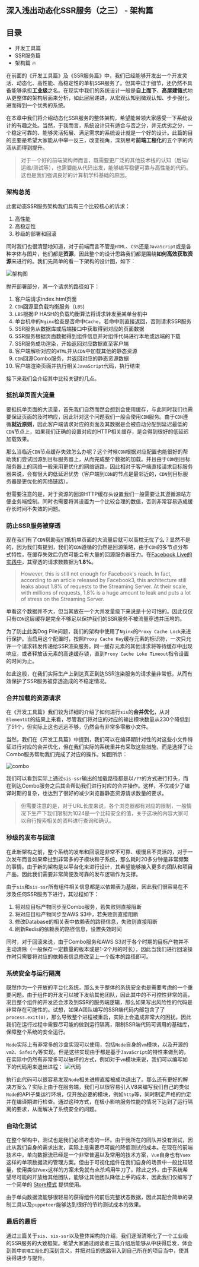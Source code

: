 深入浅出动态化SSR服务（之三） - 架构篇
----

## 目录
* 开发工具篇
* SSR服务篇
* 架构篇 🔥

在前面的《开发工具篇》及《SSR服务篇》中，我们已经能够开发出一个开发灵活、动态化、高性能、高稳定性的单机SSR服务了。但其中过于细节，还仍然不具备能够承担**工业级**之名。在现实中我们的系统设计一般是**自上而下**、**高屋建瓴**式地从更整体的架构层面来分析，如此层层递进，从宏观认知到微观认知、步步强化，进而得到一个优秀的系统。

在本章中我们将介绍动态化SSR服务的整体架构，希望能带领大家感受一下系统设计的有趣之处。当然，于我而言，系统设计只有适合与否之分，并无优劣之分，一个稳定可靠的、能够灵活拓展、满足需求的系统设计就是一个好的设计。此篇的目的主要是希望大家能从中举一反三，改变视角，深刻思考**前端工程化**的五个字的内涵从而得到提升。

> 对于一个好的前端架构师而言，既需要更广泛的其他技术栈的认知（后端/运维/测试等），也需要能从代码出发，能够编写稳健可靠与高性能的代码。这也是我们强调良好的计算机学科基础的原因。

### 架构总览

此套动态SSR服务架构我们具有三个比较核心的诉求：
1. 高性能
2. 高稳定性
3. 秒级的部署和回滚

同时我们也很清楚地知道，对于前端而言不管是`HTML`、`CSS`还是`JavaScript`或是各种字体与图片，他们都是**资源**，因此整个的设计思路我们都是围绕**如何高效获取资源**来进行的。我们先简单的看一下架构的设计图，如下：

![架构图](https://static.petera.cn/www.png)

抛开部署部分，其一个请求的路径如下：
1. 客户端请求index.html页面
2. `CDN`回源至负载均衡服务（`LBS`)
3. `LBS`根据IP HASH的负载均衡算法将请求转发至某单台机中
4. 单台机中的`Nginx`检查是否命中`Cache`，若命中则直接返回，否则请求SSR服务
5. SSR服务从数据库或后端接口中获取得到对应的页面数据
6. SSR服务根据页面数据得到组件信息并对组件代码进行本地或远端的下载
7. SSR服务成功渲染，开始返回对应数据直至客户端
8. 客户端解析对应的`HTML`并从`CDN`中加载其他的静态资源
9. `CDN`回源Combo服务，并返回对应的静态资源数据
10. 客户端渲染页面并执行相关`JavaScript`代码，执行结束

接下来我们会介绍其中比较关键的几点。

### 抵抗单页面大流量

要抵抗单页面的大流量，首先我们自然而然会想到会使用缓存，与此同时我们也需要保证页面的及时响应，因此针对这个问题我们一般会使用`CDN`服务。由于`CDN`遵循**就近原则**，因此客户端请求对应的页面及其数据是会被自动分配到延迟最低的`CDN`节点上，如果我们正确的设置对应的HTTP相关缓存，是会得到很好的低延迟加载效果。

那么当临近`CDN`节点缓存失效怎么办呢？这个时候`CDN`根据对应配置也能很好的帮助我们尝试回源到目标服务器上，从而完成整个数据的加载。并且由于`CDN`到目标服务器上的网络一般采用更优化的网络链路，因此相对于客户端直接请求目标服务器来说，会有很大的低延迟优势（客户端到`CDN`的节点是最邻近的，`CDN`到目标服务器是更优化的网络链路）。

但需要注意的是，对于资源的回源HTTP缓存头设置我们一般需要让其遵循源站方便业务端控制。同时也需要将其设置为一个比较合理的数值，否则非常容易造成缓存长时间不失效的问题。

### 防止SSR服务被穿透

现在我们有了`CDN`帮助我们抵抗单页面的大流量后就可以高枕无忧了么？显然不是的，因为我们有提到，我们的`CDN`遵循的仍然是回源策略，由于`CDN`的多节点分布式特性，在缓存失效后仍然可能会有大量的回源服务器压力。在[Facebook Live的实践中](https://designingforscale.com/how-facebook-live-scales/)，其穿透的请求数数据为**1.8%**。
> However, this is still not enough for Facebook's reach. In fact, according to an article released by Facebook3, this architecture still leaks about 1.8% of requests to the Streaming Server. At their scale, with millions of requests, 1.8% is a huge amount to leak and puts a lot of stress on the Streaming Server.

单看这个数据并不大，但当其放在一个大并发量级下来说是十分可怕的。因此仅仅只有`CDN`这层缓存是完全不够足以保护我们的SSR服务不被流量穿透并压垮的。

为了防止此类Dog Pile问题，我们的架构中使用了`Nginx`的`Proxy Cache Lock`来进行保护。当启用这个配置时，按照`Proxy Cache Key`缓存元素的标识符，一次只允许一个请求转发传递给SSR渲染服务。同一缓存元素的其他请求将等待缓存中出现响应，或者释放该元素的高速缓存锁，直到`Proxy Cache Loke Timeout`指令设置的时间为止。

如此这般，在我们实际生产上到达真正到达SSR渲染服务的请求量非常低，从而有效保护了SSR服务被穿透造成的不稳定情况。

### 合并加载的资源请求

在《开发工具篇》我们较为详细的介绍了如何进行`sis`的**合并优化**，从对`ElementUI`的结果上来看，尽管我们将对应的对应的输出模块数量从230个降低到了51个，但实际上这也远远不够，仍然会有非常多零散小文件。

当然，我们在《开发工具篇》中提到，我们可以在编译期针对性的对这些小文件特征进行对应的合并优化，但在我们实际的系统里并有采取这些措施，而是选择了让Combo服务帮助我们完成了对应的操作。如图所示：

![combo](https://static.petera.cn/img1100.png)

我们可以看到实际上通过`sis-ssr`输出的加载路径都是以`/??`的方式进行打头，而在到达Combo服务之后其会帮助我们进行对应的合并操作。这样，不仅减少了编译时期的复杂，也达到了很好的减少浏览器静态资源请求数量的要求。

> 但需要注意的是，对于URL长度来说，各个浏览器都有对应的限制，一般情况下生产下我们限制为1024是一个比较安全的值，关于这块的内容大家可以自行搜索相关的资料进行查询和确认。

### 秒级的发布与回滚

在此新架构之前，整个系统的发布和回滚是非常不可靠、缓慢且不灵活的，对于一次发布而言如果牵扯到非常多的子模块和子系统，那么耗时20多分钟是非常频繁的事情。由于新的架构是以平台化来进行设计，其希望能够接入更多的团队和项目产品，因此我们需要非常简便及可靠的发布逻辑作为支撑。

由于`sis`和`sis-ssr`所有组件相关信息都是以依赖表为基础，因此我们很容易在不涉及任何SSR服务下进行，其过程如下：

1. 将对应目标产物同步至Combo服务，若失败则直接阻断
2. 将对应目标产物同步至AWS S3中，若失败则直接阻断
3. 修改Database的相关表中依赖表的路径信息，失败则直接阻断
4. 刷新Redis的依赖表的路径信息，设置失效时间

同时，对于回滚来说，由于Combo服务和AWS S3对于各个时期的目标产物并不主动清除（一般保存一定数量的版本或是1-2个月的时长），因此当我们进行回滚操作时只需要将对应的依赖表信息修改至上一个版本的路径即可。

### 系统安全与运行隔离

既然作为一个开放的平台化系统，那么关于整体的系统安全也是需要考虑的一个重要问题。由于组件的开发可以被下发给其他团队，因此其中的不可控性非常的高，况且整个组件的开发还会涉及到SSR的服务端逻辑，那么如果写出风险性的代码是非常存在可能性的。试想，如果A团队编写的SSR端代码内部包含了了`process.exit(0)`，那么导致整个进程被重启，实际上会造成非常大的困扰。因此我们在运行过程中需要尽可能的做到运行隔离，限制SSR端代码可调用的基础库，保障整个系统的安全运行。

`Node`实际上有非常多的沙盒实现可以使用，包括`Node`自身的`vm`模块，以及开源的`vm2`、`Safeify`等实现。但是这些实现由于都是基于`JavaScript`的特性来做到的，在实际中仍然有非常多可以破坏的方式，例如对于`vm`模块来说，我们可以编写如下的代码用来退出进程：
![代码](https://static.petera.cn/img999.png)

执行此代码可以很容易发现`Node`相关进程直接被成功退出了。那么还有更好的解决方案么？实际上由于在服务端，我们可以很容易引入V8来编写我们自己的类似`Node`的API子集运行环境，仅开放必要的模块，例如`http`等，同时制定严格的约定并在编译期进行检查。通过这种方式，在极小影响服务性能的情况下达到了运行隔离的要求，从而解决了系统安全的问题。

### 自动化测试

在整个架构中，测试也是我们必须考虑的一环。由于我所在的团队并没有测试，因此从我们自身的需求出发，实际上是需要尽可能的降低测试的成本。在现在的前端技术中，单向数据流已经是一个非常普遍以及常用的技术方案，`Vue`自身也有`Vuex`这样的单项数据流的管理方案。但由于可视化组件在我们自身的场景中一般比较轻量，使用类似`Vuex`这样的方案未免就有点杀鸡用牛刀了。除此之外，由于系统希望尽可能的开放给其他团队，能够让其他团队降低上手的成本，因此我们仅编写了一个简单的 [Store模式](https://cn.vuejs.org/v2/guide/state-management.html#%E7%AE%80%E5%8D%95%E7%8A%B6%E6%80%81%E7%AE%A1%E7%90%86%E8%B5%B7%E6%AD%A5%E4%BD%BF%E7%94%A8) 提供使用。

由于单向数据流能够很轻易的获得组件的前后完整状态数据，因此其配合简单的录制工具以及`puppeteer`能够达到很好的节约测试成本的效果。

### 最后的最后

通过三篇关于`sis`、`sis-ssr`以及整体架构的介绍，我们逐渐清晰化了一个工业级的SSR服务的大致框架。希望大家通过阅读者三篇介绍后能够从中获得启发，体会到其中`前端工程化`的深刻含义，并把对应的思路带入到自己所在的项目当中，使其获得进步与提升。
